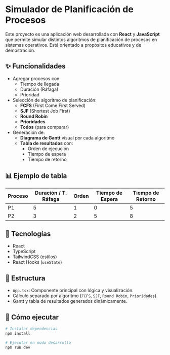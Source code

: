 # Simulador de Planificación de Procesos

Este proyecto es una aplicación web desarrollada con **React** y **JavaScript** que permite simular distintos algoritmos de planificación de procesos en sistemas operativos. Está orientado a propósitos educativos y de demostración.

## ✨ Funcionalidades

- Agregar procesos con:
  - Tiempo de llegada
  - Duración (Ráfaga)
  - Prioridad
- Selección de algoritmo de planificación:
  - **FCFS** (First Come First Served)
  - **SJF** (Shortest Job First)
  - **Round Robin**
  - **Prioridades**
  - **Todos** (para comparar)
- Generación de:
  - **Diagrama de Gantt** visual por cada algoritmo
  - **Tabla de resultados** con:
    - Orden de ejecución
    - Tiempo de espera
    - Tiempo de retorno

## 📊 Ejemplo de tabla

| Proceso | Duración / T. Ráfaga | Orden | Tiempo de Espera | Tiempo de Retorno |
|---------|----------------------|-------|------------------|-------------------|
| P1      | 5                    | 1     | 0                | 5                 |
| P2      | 3                    | 2     | 5                | 8                 |

## 🚀 Tecnologías

- React
- TypeScript
- TailwindCSS (estilos)
- React Hooks (`useState`)

## 📂 Estructura

- `App.tsx`: Componente principal con lógica y visualización.
- Cálculo separado por algoritmo (`FCFS`, `SJF`, `Round Robin`, `Prioridades`).
- Gantt y tabla de resultados generados dinámicamente.

## 📌 Cómo ejecutar

```bash
# Instalar dependencias
npm install

# Ejecutar en modo desarrollo
npm run dev
